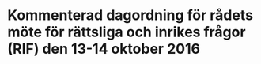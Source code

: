 # Kommenterad dagordning för rådets möte för rättsliga och inrikes frågor (RIF) den 13-14 oktober 2016


